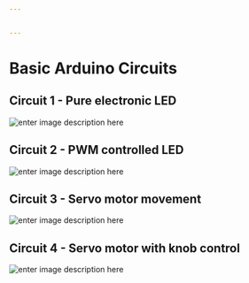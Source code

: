 ```yaml
---


---
```


<h1 id="basic-arduino-circuits">Basic Arduino Circuits</h1>
<h2 id="circuit-1---pure-electronic-led">Circuit 1 - Pure electronic LED</h2>
<p><img src="https://s33.postimg.cc/6lonjdwlb/Pure_Electronic_LED_bb.png" alt="enter image description here"></p>
<h2 id="circuit-2---pwm-controlled-led">Circuit 2 - PWM controlled LED</h2>
<p><img src="https://s33.postimg.cc/7b7fvr4un/PWMPin_LED_bb.png" alt="enter image description here"></p>
<h2 id="circuit-3---servo-motor-movement">Circuit 3 - Servo motor movement</h2>
<p><img src="https://s33.postimg.cc/5jeh0tycf/Micro_Servo_bb.png" alt="enter image description here"></p>
<h2 id="circuit-4---servo-motor-with-knob-control">Circuit 4 - Servo motor with knob control</h2>
<p><img src="https://s33.postimg.cc/ks4eemmvz/Servo_With_Pot_bb.png" alt="enter image description here"></p>

